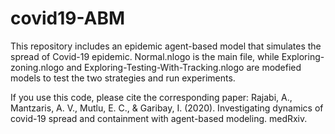 # covid19-ABM

This repository includes an epidemic agent-based model that simulates the spread of Covid-19 epidemic. Normal.nlogo is the main file, while Exploring-zoning.nlogo and Exploring-Testing-With-Tracking.nlogo are modefied models to test the two strategies and run experiments. 

If you use this code, please cite the corresponding paper:
Rajabi, A., Mantzaris, A. V., Mutlu, E. C., & Garibay, I. (2020). Investigating dynamics of covid-19 spread and containment with agent-based modeling. medRxiv.

